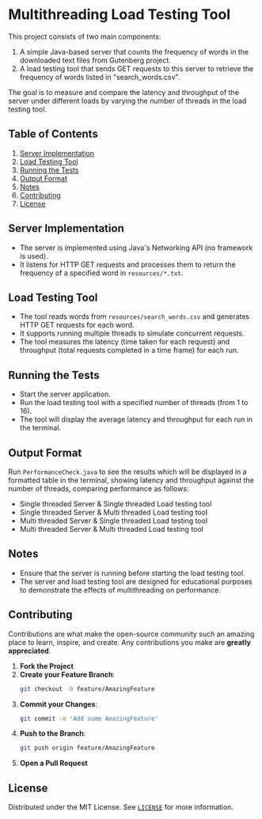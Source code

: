 # Multithreading Load Testing Tool

This project consists of two main components:
1. A simple Java-based server that counts the frequency of words in the downloaded text files from Gutenberg project.
2. A load testing tool that sends GET requests to this server to retrieve the frequency of words listed in "search_words.csv".

The goal is to measure and compare the latency and throughput of the server under different loads by varying the number of threads in the load testing tool.

## Table of Contents

1. [Server Implementation](#server-implementation)
1. [Load Testing Tool](#load-testing-tool)
1. [Running the Tests](#running-the-tests)
1. [Output Format](#output-format)
1. [Notes](#notes)
1. [Contributing](#contributing)
1. [License](#license)

## Server Implementation
- The server is implemented using Java's Networking API (no framework is used).
- It listens for HTTP GET requests and processes them to return the frequency of a specified word in `resources/*.txt`.

## Load Testing Tool

- The tool reads words from `resources/search_words.csv` and generates HTTP GET requests for each word.
- It supports running multiple threads to simulate concurrent requests.
- The tool measures the latency (time taken for each request) and throughput (total requests completed in a time frame) for each run.

## Running the Tests
- Start the server application.
- Run the load testing tool with a specified number of threads (from 1 to 16).
- The tool will display the average latency and throughput for each run in the terminal.

## Output Format
Run `PerformanceCheck.java` to see the results which will be displayed in a formatted table in the terminal, showing latency and throughput against the number of threads, comparing performance as follows:
- Single threaded Server & Single threaded Load testing tool
- Single threaded Server & Multi threaded Load testing tool
- Multi threaded Server & Single threaded Load testing tool
- Multi threaded Server & Multi threaded Load testing tool

## Notes
- Ensure that the server is running before starting the load testing tool.
- The server and load testing tool are designed for educational purposes to demonstrate the effects of multithreading on performance.

## Contributing
Contributions are what make the open-source community such an amazing place to learn, inspire, and create. Any contributions you make are **greatly appreciated**.
1. **Fork the Project**
2. **Create your Feature Branch**: 
    ```bash
    git checkout -b feature/AmazingFeature
    ```
3. **Commit your Changes**: 
    ```bash
    git commit -m 'Add some AmazingFeature'
    ```
4. **Push to the Branch**: 
    ```bash
    git push origin feature/AmazingFeature
    ```
5. **Open a Pull Request**

## License
Distributed under the MIT License. See [`LICENSE`](https://github.com/siddhant-vij/Load-Testing-Tool/blob/main/LICENSE) for more information.